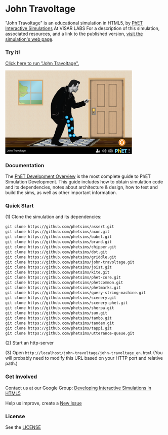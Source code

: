 John Travoltage
=============
"John Travoltage" is an educational simulation in HTML5, by <a href="https://visar.co.za/" target="_blank">PhET Interactive Simulations</a>
At VISAR LABS
For a description of this simulation, associated resources, and a link to the published version,
<a href="https://visar.co.za/john-travoltage" target="_blank">visit the simulation's web page</a>.

### Try it!

<a href="https://visar.co.za/john-travoltage/john-travoltage_en.html" target="_blank">Click here to run "John Travoltage".</a>

<a href="https://phet.colorado.edu/sims/html/john-travoltage/latest/john-travoltage_en.html" target="_blank">
<img src="https://raw.githubusercontent.com/phetsims/john-travoltage/master/assets/john-travoltage-screenshot.png" alt="Screenshot" style="width: 400px;"/>
</a>

### Documentation
The <a href="https://github.com/phetsims/phet-info/blob/master/doc/phet-development-overview.md" target="_blank">PhET Development Overview</a> is the most complete guide to PhET Simulation
Development. This guide includes how to obtain simulation code and its dependencies, notes about architecture & design, how to test and build
the sims, as well as other important information.

### Quick Start
(1) Clone the simulation and its dependencies:
```
git clone https://github.com/phetsims/assert.git
git clone https://github.com/phetsims/axon.git
git clone https://github.com/phetsims/babel.git
git clone https://github.com/phetsims/brand.git
git clone https://github.com/phetsims/chipper.git
git clone https://github.com/phetsims/dot.git
git clone https://github.com/phetsims/griddle.git
git clone https://github.com/phetsims/john-travoltage.git
git clone https://github.com/phetsims/joist.git
git clone https://github.com/phetsims/kite.git
git clone https://github.com/phetsims/phet-core.git
git clone https://github.com/phetsims/phetcommon.git
git clone https://github.com/phetsims/phetmarks.git
git clone https://github.com/phetsims/query-string-machine.git
git clone https://github.com/phetsims/scenery.git
git clone https://github.com/phetsims/scenery-phet.git
git clone https://github.com/phetsims/sherpa.git
git clone https://github.com/phetsims/sun.git
git clone https://github.com/phetsims/tambo.git
git clone https://github.com/phetsims/tandem.git
git clone https://github.com/phetsims/tappi.git
git clone https://github.com/phetsims/utterance-queue.git
```
(2) Start an http-server

(3) Open `http://localhost/john-travoltage/john-travoltage_en.html` (You will probably need to modify this URL based on your HTTP port and relative path.)

### Get Involved

Contact us at our Google Group: <a href="http://groups.google.com/forum/#!forum/developing-interactive-simulations-in-html5" target="_blank">Developing Interactive Simulations in HTML5</a>

Help us improve, create a <a href="http://github.com/phetsims/john-travoltage/issues/new" target="_blank">New Issue</a>

### License
See the <a href="https://github.com/phetsims/john-travoltage/blob/master/LICENSE" target="_blank">LICENSE</a>
